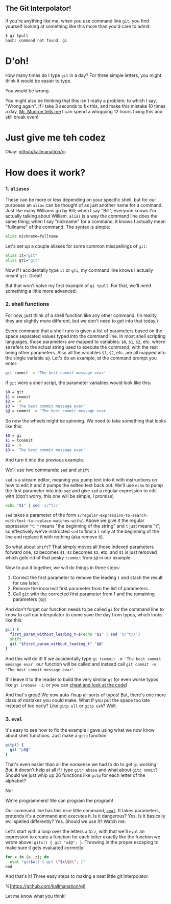 ## The Git Interpolator!

If you're anything like me, when you use command line `git`, you find yourself looking at something like this more than you'd care to admit:

```bash
$ gi tpull
bash: command not found: gi
```

# D'oh!

How many times do I type `git` in a day? For three simple letters, you might think it would be easier to type.

You would be wrong.

You might also be thinking that this isn't really a problem; to which I say, "Wrong again". If I take 3 seconds to fix this, and make this mistake 10 times a day, [Mr. Munroe tells me](https://xkcd.com/1205/) I can spend a whopping 12 hours fixing this and still break even!

# Just give me teh codez

Okay: [github/kallmanation/gi](https://github.com/kallmanation/gi#installation)

# How does it work?

### 1. `aliases` 

These can be more or less depending on your specific shell, but for our purposes an `alias` can be thought of as just another name for a command. Just like many Williams go by Bill; when I say "Bill", everyone knows I'm actually talking about William. `alias` is a way the command line does the same thing; when I say "nickname" for a command, it knows I actually mean "fullname" of the command. The syntax is simple:

```bash
alias nickname=fullname
```

Let's set up a couple aliases for some common misspellings of `git`:

```bash
alias it="git"
alias gti="git"
```

Now if I accidentally type `it` or `gti`, my command line knows I actually meant `git`. Great! 

But that won't solve my first example of `gi tpull`. For that, we'll need something a little more advanced:

### 2. shell functions

For now, just think of a shell function like any other command. (In reality, they are slightly more different, but we don't need to get into that today.)

Every command that a shell runs is given a list of parameters based on the space separated values typed into the command line. In most shell scripting languages, those parameters are mapped to variables: `$0`, `$1`, `$2`, etc. where `$0` refers to the actual string used to execute the command, with the rest being other parameters. Also all the variables `$1`, `$2`, etc. are all mapped into the single variable `$@`. Let's do an example, at the command prompt you enter:

```bash
git commit -m 'The best commit message evar'
```

If `git` were a shell script, the parameter variables would look like this:
```bash
$0 = git
$1 = commit
$2 = -m
$3 = 'The best commit message evar'
$@ = commit -m 'The best commit message evar'
```

So now the wheels might be spinning. We need to take something that looks like this:
```bash
$0 = gi
$1 = tcommit
$2 = -m
$3 = 'The best commit message evar'
```

And turn it into the previous example.

We'll use two commands: [`sed`](https://linux.die.net/man/1/sed) and [`shift`](https://www.systutorials.com/docs/linux/man/1p-shift/)

`sed` is a stream editor, meaning you pump text into it with instructions on how to edit it and it pumps the edited text back out. We'll use `echo` to pump the first parameter into into `sed` and give `sed` a regular expression to edit with (don't worry, this one will be simple, I promise)

```bash
echo "$1" | sed 's/^t//'
```

`sed` takes a parameter of the form `s/regular-expression-to-search-with/text-to-replace-matches-with/`. Above we give it the regular expression `^t`: `^` means "the beginning of the string" and `t` just means "t"; so effectively we've instructed `sed` to find a `t` only at the beginning of the line and replace it with nothing (aka remove it).

So what about `shift`? That simply moves all those indexed parameters forward one, `$2` becomes `$1`, `$3` becomes `$2`, etc. and `$1` is just removed which gets rid of that pesky `tcommit` from `$@` in our example.

Now to put it together, we will do things in three steps:
1. Correct the first parameter to remove the leading `t` and stash the result for use later.
2. Remove the incorrect first parameter from the list of parameters.
3. Call `git` with the corrected first parameter from 1 and the remaining parameters (`$@`)

And don't forget our function needs to be called `gi` for the command line to know to call our interpolator to come save the day from typos, which looks like this:

```bash
gi() {
  first_param_without_leading_t=$(echo "$1" | sed 's/^t//')
  shift
  git "$first_param_without_leading_t" "$@"
}
```

And this will do it! If we accidentally type `gi tcommit -m 'The best commit message evar'` our function will be called and instead call `git commit -m 'The best commit message evar'`.

(I'll leave it to the reader to build the very similar `gt` for even worse typos like `gt irebase -i`; or you can [cheat and look at the code](https://github.com/kallmanation/gi#gi))

And that's great! We now auto-fixup all sorts of typos! But, there's one more class of mistakes you could make. What if you put the space too late instead of too early? Like `gitp ull` or `gitp ush`? Well:

### 3. `eval`

It's easy to see how to fix the example I gave using what we now know about shell functions. Just make a `gitp` function:

```bash
gitp() {
  git "p$@"
}
```

That's even easier than all the nonsense we had to do to get `gi` working! _But_, it doesn't help at all if I type `gitr ebase` and what about `gitc ommit`? Should we just whip up 26 functions like `gitp` for each letter of the alphabet?

No!

We're programmers! We can program the program!

Our command line has this nice little command, [`eval`](https://unix.stackexchange.com/questions/23111/what-is-the-eval-command-in-bash). It takes parameters, pretends it's a command and executes it. Is it dangerous? Yes. Is it basically evil spelled differently? Yes. Should we use it? Watch me.

Let's start with a loop over the letters `a` to `z`, with that we'll `eval` an expression to create a function for each letter exactly like the function we wrote above: `gitx() { git "x$@"; }`. Throwing in the proper escaping to make sure it gets evaluated correctly:

```bash
for x in {a..z}; do
  eval "git$x() { git \"$x\$@\"; }"
end
```

And that's it! Three easy steps to making a neat little git interpolator.

%[https://github.com/kallmanation/gi]

Let me know what you think!
